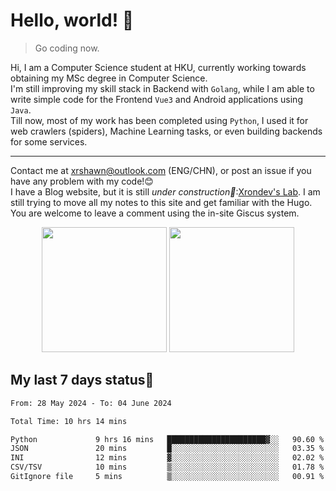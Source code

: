 # Hello, world! 🥰
> Go coding now.
  
Hi, I am a Computer Science student at HKU, currently working towards obtaining my MSc degree in Computer Science.  
I'm still improving my skill stack in Backend with `Golang`, while I am able to write simple code for the Frontend `Vue3` and Android applications using `Java`.  
Till now, most of my work has been completed using `Python`, I used it for web crawlers (spiders), Machine Learning tasks, or even building backends for some services.

-------
Contact me at xrshawn@outlook.com (ENG/CHN), or post an issue if you have any problem with my code!😊  
I have a Blog website, but it is still *under construction🚧*:[Xrondev's Lab](http://lab.xrondev.top/). I am still trying to move all my notes to this site and get familiar with the Hugo. You are welcome to leave a comment using the in-site Giscus system.  


<div align="center">
<div><img src="https://github-readme-stats.vercel.app/api?username=Xrondev&count_private=true" height="200px"/> <img src="https://github-readme-stats.vercel.app/api/top-langs/?username=Xrondev" height="200px"/></div>
</div>
<div align="center"></div>  

## My last 7 days status🧐

<!--START_SECTION:waka-->

```txt
From: 28 May 2024 - To: 04 June 2024

Total Time: 10 hrs 14 mins

Python             9 hrs 16 mins   ██████████████████████▓░░   90.60 %
JSON               20 mins         █░░░░░░░░░░░░░░░░░░░░░░░░   03.35 %
INI                12 mins         ▓░░░░░░░░░░░░░░░░░░░░░░░░   02.02 %
CSV/TSV            10 mins         ▒░░░░░░░░░░░░░░░░░░░░░░░░   01.78 %
GitIgnore file     5 mins          ▒░░░░░░░░░░░░░░░░░░░░░░░░   00.91 %
```

<!--END_SECTION:waka-->
